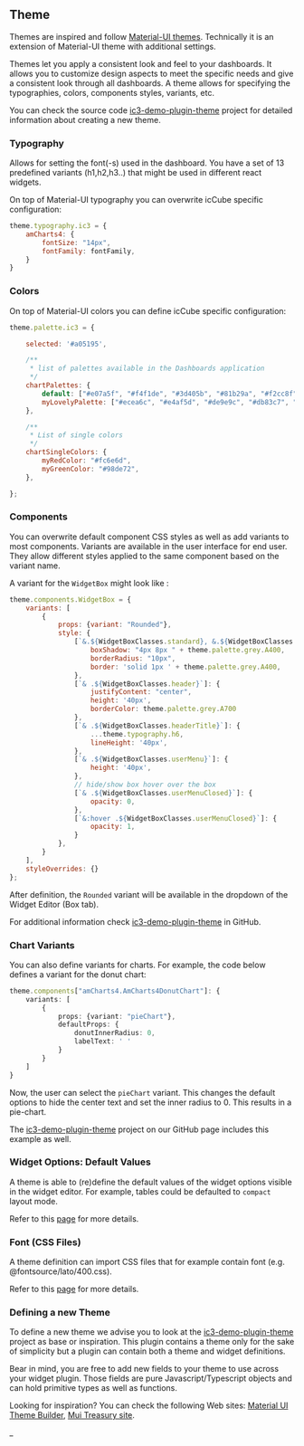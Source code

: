 ## Theme

Themes are inspired and follow [Material-UI themes](https://material-ui.com/customization/theming/). Technically it is
an extension of Material-UI theme with additional settings.

Themes let you apply a consistent look and feel to your dashboards. It allows you to customize design aspects to meet
the specific needs and give a consistent look through all dashboards. A theme allows for specifying the typographies,
colors, components styles, variants, etc.

You can check the source code [ic3-demo-plugin-theme](https://github.com/ic3-software/ic3-demo-plugin-theme)
project for detailed information about creating a new theme.

### Typography

Allows for setting the font(-s) used in the dashboard. You have a set of 13 predefined variants (h1,h2,h3..) that might
be used in different react widgets.

On top of Material-UI typography you can overwrite icCube specific configuration:

```javascript
theme.typography.ic3 = {
    amCharts4: {
        fontSize: "14px",
        fontFamily: fontFamily,
    }
}
```

### Colors

On top of Material-UI colors you can define icCube specific configuration:

```javascript
theme.palette.ic3 = {

    selected: '#a05195',

    /**
     * list of palettes available in the Dashboards application
     */
    chartPalettes: {
        default: ["#e07a5f", "#f4f1de", "#3d405b", "#81b29a", "#f2cc8f"],
        myLovelyPalette: ["#ecea6c", "#e4af5d", "#de9e9c", "#db83c7", "#ae87d7", "#689ecd", "#3dacb8", "#5cc9c1", "#88d786", "#55c670"],
    },

    /**
     * List of single colors
     */
    chartSingleColors: {
        myRedColor: "#fc6e6d",
        myGreenColor: "#98de72",
    },

};
```

### Components

You can overwrite default component CSS styles as well as add variants to most components. Variants are available in the
user interface for end user. They allow different styles applied to the same component based on the variant name.

A variant for the `WidgetBox` might look like :

```javascript
theme.components.WidgetBox = {
    variants: [
        {
            props: {variant: "Rounded"},
            style: {
                [`&.${WidgetBoxClasses.standard}, &.${WidgetBoxClasses.embedded}`]: {
                    boxShadow: "4px 8px " + theme.palette.grey.A400,
                    borderRadius: "10px",
                    border: 'solid 1px ' + theme.palette.grey.A400,
                },
                [`& .${WidgetBoxClasses.header}`]: {
                    justifyContent: "center",
                    height: '40px',
                    borderColor: theme.palette.grey.A700
                },
                [`& .${WidgetBoxClasses.headerTitle}`]: {
                    ...theme.typography.h6,
                    lineHeight: '40px',
                },
                [`& .${WidgetBoxClasses.userMenu}`]: {
                    height: '40px',
                },
                // hide/show box hover over the box
                [`& .${WidgetBoxClasses.userMenuClosed}`]: {
                    opacity: 0,
                },
                [`&:hover .${WidgetBoxClasses.userMenuClosed}`]: {
                    opacity: 1,
                }
            },
        }
    ],
    styleOverrides: {}
};
```

After definition, the `Rounded` variant will be available in the dropdown of the Widget Editor (Box tab).

For additional information check [ic3-demo-plugin-theme](https://github.com/ic3-software/ic3-demo-plugin-theme)
in GitHub.

### Chart Variants

You can also define variants for charts. For example, the code below defines a variant for the donut chart:
```ts
theme.components["amCharts4.AmCharts4DonutChart"]: {
    variants: [
        {
            props: {variant: "pieChart"},
            defaultProps: {
                donutInnerRadius: 0,
                labelText: ' '
            }
        }
    ]
}
```

Now, the user can select the `pieChart` variant. This changes the default options to hide the center text and set the inner radius to 0. This results in a pie-chart. 

The [ic3-demo-plugin-theme](https://github.com/ic3-software/ic3-demo-plugin-theme) project on our GitHub page includes this example as well. 

### Widget Options: Default Values

A theme is able to (re)define the default values of the widget options visible in the widget editor. For example,
tables could be defaulted to `compact` layout mode.

Refer to this [page](./ThemeWidgetDefaults.md) for more details.

### Font (CSS Files)

A theme definition can import CSS files that for example contain font (e.g. @fontsource/lato/400.css).

Refer to this [page](./ThemeCssFontFiles.md) for more details.

### Defining a new Theme

To define a new theme we advise you to look at the
[ic3-demo-plugin-theme](https://github.com/ic3-software/ic3-demo-plugin-theme)
project as base or inspiration. This plugin contains a theme only for the sake of simplicity but a plugin
can contain both a theme and widget definitions.

Bear in mind, you are free to add new fields to your theme to use across your widget plugin. Those fields
are pure Javascript/Typescript objects and can hold primitive types as well as functions.

Looking for inspiration? You can check the following Web sites:
[Material UI Theme Builder](https://next.material-ui.com/customization/theming#theme-builder),
[Mui Treasury site](https://mui-treasury.com/).

_

